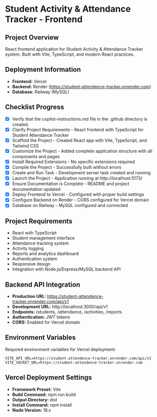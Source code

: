 # Student Activity & Attendance Tracker - Frontend

## Project Overview
React frontend application for Student Activity & Attendance Tracker system. Built with Vite, TypeScript, and modern React practices.

## Deployment Information
- **Frontend:** Vercel
- **Backend:** Render (https://student-attendence-tracker.onrender.com)
- **Database:** Railway (MySQL)

## Checklist Progress
- [x] Verify that the copilot-instructions.md file in the .github directory is created.
- [x] Clarify Project Requirements - React frontend with TypeScript for Student Attendance Tracker
- [x] Scaffold the Project - Created React app with Vite, TypeScript, and Tailwind CSS
- [x] Customize the Project - Added complete application structure with all components and pages
- [x] Install Required Extensions - No specific extensions required
- [x] Compile the Project - Successfully built without errors
- [x] Create and Run Task - Development server task created and running
- [x] Launch the Project - Application running at http://localhost:5173/
- [x] Ensure Documentation is Complete - README and project documentation updated
- [x] Deploy Frontend to Vercel - Configured with proper build settings
- [x] Configure Backend on Render - CORS configured for Vercel domain
- [x] Database on Railway - MySQL configured and connected

## Project Requirements
- React with TypeScript
- Student management interface
- Attendance tracking system
- Activity logging
- Reports and analytics dashboard
- Authentication system
- Responsive design
- Integration with Node.js/Express/MySQL backend API

## Backend API Integration
- **Production URL:** https://student-attendence-tracker.onrender.com/api/v1
- **Development URL:** http://localhost:3000/api/v1
- **Endpoints:** /students, /attendance, /activities, /reports
- **Authentication:** JWT tokens
- **CORS:** Enabled for Vercel domain

## Environment Variables
Required environment variables for Vercel deployment:
```env
VITE_API_URL=https://student-attendence-tracker.onrender.com/api/v1
VITE_SOCKET_URL=https://student-attendence-tracker.onrender.com
```

## Vercel Deployment Settings
- **Framework Preset:** Vite
- **Build Command:** npm run build
- **Output Directory:** dist
- **Install Command:** npm install
- **Node Version:** 18.x